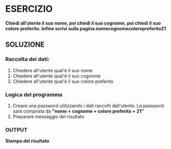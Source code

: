 # ESERCIZIO

**Chiedi all’utente il suo nome, poi chiedi il suo cognome, poi chiedi il suo colore preferito. Infine scrivi sulla pagina nomecognomecolorepreferito21**

## SOLUZIONE

### Raccolta dei dati:
1. Chiedere all'utente qual'è il suo nome 
2. Chiedere all'utente qual'è il suo cognome
3. Chiedere all'utente qual'è il suo colore preferito

### Logica del programma
1. Creare una password utilizzando i dati raccolti dall'utente. La password sarà composta da **"nome + cognome + colore preferito + 21"**
2. Preparare messaggio del risultato

### OUTPUT
**Stampa del risultato**